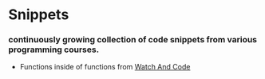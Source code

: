 # Snippets

### continuously growing collection of code snippets from various programming courses. 

* Functions inside of functions from [Watch And Code](https://watchandcode.com)
